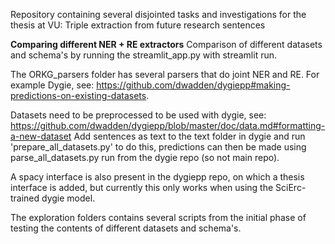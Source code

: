 Repository containing several disjointed tasks and investigations for the thesis at VU: Triple extraction from future research sentences


**Comparing different NER + RE extractors**
Comparison of different datasets and schema's by running the streamlit_app.py with streamlit run.

The ORKG_parsers folder has several parsers that do joint NER and RE. For example Dygie, see: https://github.com/dwadden/dygiepp#making-predictions-on-existing-datasets.

Datasets need to be preprocessed to be used with dygie, see: https://github.com/dwadden/dygiepp/blob/master/doc/data.md#formatting-a-new-dataset
Add sentences as text to the text folder in dygie and run 'prepare_all_datasets.py' to do this, predictions can then be made using parse_all_datasets.py run from the dygie repo (so not main repo).

A spacy interface is also present in the dygiepp repo, on which a thesis interface is added, but currently this only works when using the SciErc-trained dygie model.

The exploration folders contains several scripts from the initial phase of testing the contents of different datasets and schema's.
